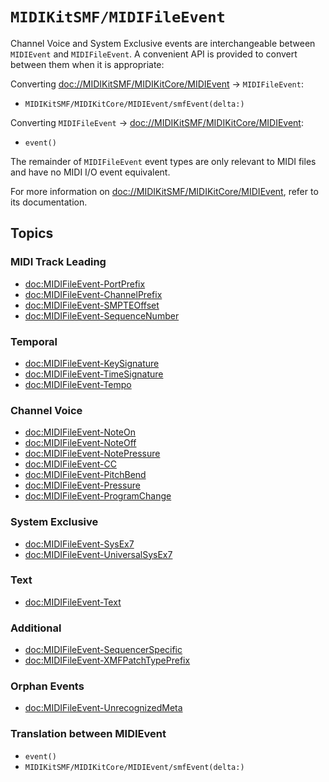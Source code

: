 # ``MIDIKitSMF/MIDIFileEvent``

Channel Voice and System Exclusive events are interchangeable between `MIDIEvent` and `MIDIFileEvent`. A convenient API is provided to convert between them when it is appropriate:

Converting <doc://MIDIKitSMF/MIDIKitCore/MIDIEvent> → `MIDIFileEvent`:

- ``MIDIKitSMF/MIDIKitCore/MIDIEvent/smfEvent(delta:)``

Converting `MIDIFileEvent` → <doc://MIDIKitSMF/MIDIKitCore/MIDIEvent>:

- ``event()``

The remainder of `MIDIFileEvent` event types are only relevant to MIDI files and have no MIDI I/O event equivalent.

For more information on <doc://MIDIKitSMF/MIDIKitCore/MIDIEvent>, refer to its documentation.

## Topics

### MIDI Track Leading

- <doc:MIDIFileEvent-PortPrefix>
- <doc:MIDIFileEvent-ChannelPrefix>
- <doc:MIDIFileEvent-SMPTEOffset>
- <doc:MIDIFileEvent-SequenceNumber>

### Temporal

- <doc:MIDIFileEvent-KeySignature>
- <doc:MIDIFileEvent-TimeSignature>
- <doc:MIDIFileEvent-Tempo>

### Channel Voice

- <doc:MIDIFileEvent-NoteOn>
- <doc:MIDIFileEvent-NoteOff>
- <doc:MIDIFileEvent-NotePressure>
- <doc:MIDIFileEvent-CC>
- <doc:MIDIFileEvent-PitchBend>
- <doc:MIDIFileEvent-Pressure>
- <doc:MIDIFileEvent-ProgramChange>

### System Exclusive

- <doc:MIDIFileEvent-SysEx7>
- <doc:MIDIFileEvent-UniversalSysEx7>

### Text

- <doc:MIDIFileEvent-Text>

### Additional

- <doc:MIDIFileEvent-SequencerSpecific>
- <doc:MIDIFileEvent-XMFPatchTypePrefix>

### Orphan Events

- <doc:MIDIFileEvent-UnrecognizedMeta>

### Translation between MIDIEvent

- ``event()``
- ``MIDIKitSMF/MIDIKitCore/MIDIEvent/smfEvent(delta:)``
